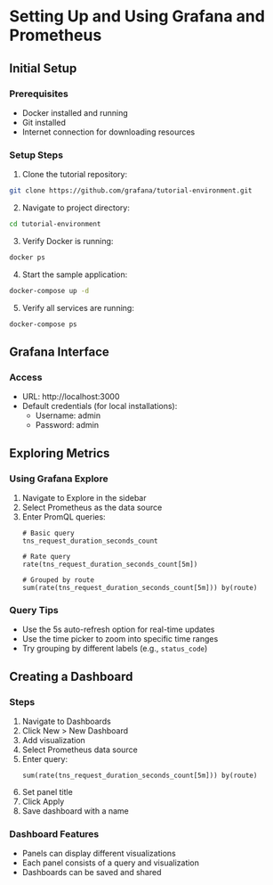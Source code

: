 # Setting Up and Using Grafana and Prometheus

## Initial Setup

### Prerequisites
- Docker installed and running
- Git installed
- Internet connection for downloading resources

### Setup Steps
1. Clone the tutorial repository:
```bash
git clone https://github.com/grafana/tutorial-environment.git
```

2. Navigate to project directory:
```bash
cd tutorial-environment
```

3. Verify Docker is running:
```bash
docker ps
```

4. Start the sample application:
```bash
docker-compose up -d
```

5. Verify all services are running:
```bash
docker-compose ps
```

## Grafana Interface

### Access
- URL: http://localhost:3000
- Default credentials (for local installations):
  - Username: admin
  - Password: admin

## Exploring Metrics

### Using Grafana Explore
1. Navigate to Explore in the sidebar
2. Select Prometheus as the data source
3. Enter PromQL queries:
   ```
   # Basic query
   tns_request_duration_seconds_count

   # Rate query
   rate(tns_request_duration_seconds_count[5m])

   # Grouped by route
   sum(rate(tns_request_duration_seconds_count[5m])) by(route)
   ```

### Query Tips
- Use the 5s auto-refresh option for real-time updates
- Use the time picker to zoom into specific time ranges
- Try grouping by different labels (e.g., `status_code`)

## Creating a Dashboard

### Steps
1. Navigate to Dashboards
2. Click New > New Dashboard
3. Add visualization
4. Select Prometheus data source
5. Enter query:
   ```
   sum(rate(tns_request_duration_seconds_count[5m])) by(route)
   ```
6. Set panel title
7. Click Apply
8. Save dashboard with a name

### Dashboard Features
- Panels can display different visualizations
- Each panel consists of a query and visualization
- Dashboards can be saved and shared

